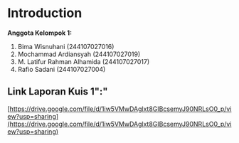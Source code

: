 # Introduction

__Anggota Kelompok 1:__

1. Bima Wisnuhani (244107027016)
2. Mochammad Ardiansyah (244107027019)
3. M. Latifur Rahman Alhamida (244107027017)
4. Rafio Sadani (244107027004)

## Link Laporan Kuis 1":"

[https://drive.google.com/file/d/1iw5VMwDAglxt8GIBcsemyJ90NRLsO0_p/view?usp=sharing](https://drive.google.com/file/d/1iw5VMwDAglxt8GIBcsemyJ90NRLsO0_p/view?usp=sharing)
